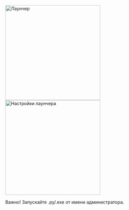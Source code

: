 <img width="300" alt="Лаунчер" src="https://github.com/user-attachments/assets/69cc14c3-cf2a-4975-89b5-f29085926aae" />
<img width="300" alt="Настройки лаунчера" src="https://github.com/user-attachments/assets/99d4c2a4-be21-4412-b09a-e64f6a87dd95" />

Важно! Запускайте .py/.exe от имени администратора.
